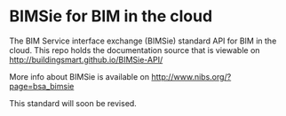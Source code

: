 BIMSie for BIM in the cloud
======

The BIM Service interface exchange (BIMSie) standard API for BIM in the cloud.
This repo holds the documentation source that is viewable on http://buildingsmart.github.io/BIMSie-API/

More info about BIMSie is available on http://www.nibs.org/?page=bsa_bimsie

This standard will soon be revised. 
